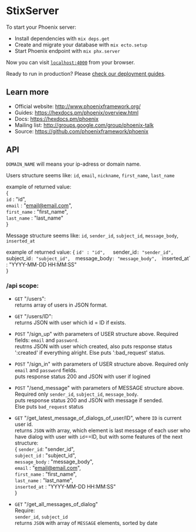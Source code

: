 # StixServer

To start your Phoenix server:

  * Install dependencies with `mix deps.get`
  * Create and migrate your database with `mix ecto.setup`
  * Start Phoenix endpoint with `mix phx.server`

Now you can visit [`localhost:4000`](http://localhost:4000) from your browser.

Ready to run in production? Please [check our deployment guides](https://hexdocs.pm/phoenix/deployment.html).

## Learn more

  * Official website: http://www.phoenixframework.org/
  * Guides: https://hexdocs.pm/phoenix/overview.html
  * Docs: https://hexdocs.pm/phoenix
  * Mailing list: http://groups.google.com/group/phoenix-talk
  * Source: https://github.com/phoenixframework/phoenix


## API

`DOMAIN_NAME` will means your ip-adress or domain name.


Users structure seems like: `id`, `email`, `nickname`, `first_name`, `last_name`
  
  example of returned value:  
    {  
      `id` : "id",  
      `email` : "email@email.com",  
      `first_name` : "first_name",  
      `last_name` : "last_name"  
    }  

Message structure seems like: `id`, `sender_id`, `subject_id`, `message_body`, `inserted_at`

  example of returned value:
    {
      `id' : "id",  
      `sender_id` : "sender_id",  
      `subject_id` : "subject_id",  
      `message_body` : "message_body",  
      `inserted_at` : "YYYY-MM-DD HH:MM:SS"  
    }

### /api scope:
  * `GET` "/users":  
     returns array of users in JSON format.

  * `GET` "/users/ID":  
     returns JSON with user which id = ID if exists.

  * `POST` "/sign_up" with parameters of USER structure above. Required fields: `email` and `password`.  
      reutrns JSON with user which created, also puts response status ':created' if everything alright. Else puts ':bad_request' status.
    
  * `POST` "/sign_in" with parameters of USER structure above. Required only `email` and `password` fields.  
      puts response status 200 and JSON with user if logined

  * `POST` "/send_message" with parameters of MESSAGE structure above. Required only `sender_id`, `subject_id`, `message_body`.  
      puts response status 200 and JSON with message if sended.  
      Else puts `bad_request` status

  * `GET` "/get_latest_message_of_dialogs_of_user/ID", where `ID` is current user id.  
      returns `JSON` with array, which element is last message of each user who have dialog with user with `id`==ID, but with some features of the next structure:  
      {
        `sender_id`: "sender_id",  
        `subject_id` : "subject_id",  
        `message_body` : "message_body",  
        `email` : "email@email.com",  
        `first_name` : "first_name",  
        `last_name` : "last_name",  
        `inserted_at` : "YYYY-MM-DD HH:MM:SS"  
      }

  * `GET` "/get_all_messages_of_dialog"  
      Require:  
        `sender_id`, `subject_id`  
      returns `JSON` with array of `MESSAGE` elements, sorted by date